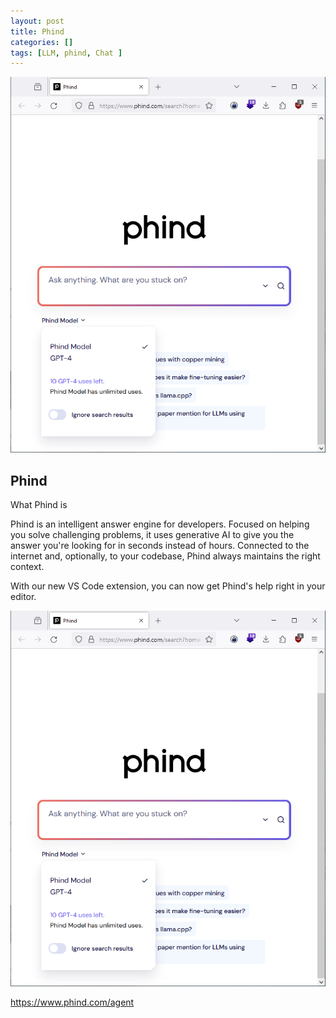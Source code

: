 ```yaml
---
layout: post
title: Phind
categories: []
tags: [LLM, phind, Chat ]
--- 
```


![](../pics/20231208150021_phind_search_gpt4.png)

## Phind 
What Phind is

Phind is an intelligent answer engine for developers. Focused on helping you solve challenging problems, it uses generative AI to give you the answer you're looking for in seconds instead of hours. Connected to the internet and, optionally, to your codebase, Phind always maintains the right context.

With our new VS Code extension, you can now get Phind's help right in your editor.

![](../pics/20231208150021_phind_search_gpt4.png)

<https://www.phind.com/agent>
